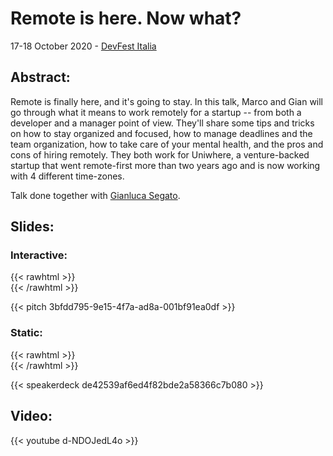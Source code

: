 # Remote is here. Now what?


17-18 October 2020 - [DevFest Italia](https://www.devfest.it/)

## Abstract:
Remote is finally here, and it's going to stay. In this talk, Marco and Gian will go through what it means to work remotely for a startup -- from both a developer and a manager point of view. They'll share some tips and tricks on how to stay organized and focused, how to manage deadlines and the team organization, how to take care of your mental health, and the pros and cons of hiring remotely. They both work for Uniwhere, a venture-backed startup that went remote-first more than two years ago and is now working with 4 different time-zones.

Talk done together with [Gianluca Segato](https://giansegato.com/).

## Slides:

### Interactive:

{{< rawhtml >}} <br> {{< /rawhtml >}}

{{< pitch 3bfdd795-9e15-4f7a-ad8a-001bf91ea0df >}}

### Static:

{{< rawhtml >}} <br> {{< /rawhtml >}}

{{< speakerdeck de42539af6ed4f82bde2a58366c7b080 >}}

## Video: 

{{< youtube d-NDOJedL4o >}}
